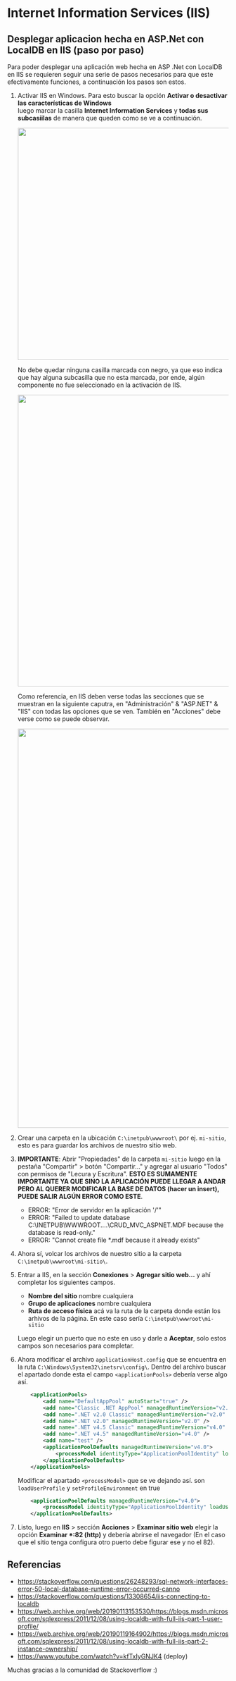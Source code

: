 # Internet Information Services (IIS)

## Desplegar aplicacion hecha en ASP.Net con LocalDB en IIS (paso por paso)

Para poder desplegar una aplicación web hecha en ASP .Net con LocalDB en IIS se requieren
seguir una serie de pasos necesarios para que este efectivamente funciones, a continuación
los pasos son estos.

  1. Activar IIS en Windows. Para esto buscar la opción **Activar o desactivar las 
    características de Windows**  
    luego marcar la casilla **Internet Information Services** y **todas sus subcasiilas** de
    manera que queden como se ve a continuación.

      <p align="center">
        <img src="iis_1.PNG" width="669px" height="527px">
      </p>

      No debe quedar ninguna casilla marcada con negro, ya que eso indica que hay alguna subcasilla
      que no esta marcada, por ende, algún componente no fue seleccionado en la activación de IIS.

      <p align="center">
          <img src="iis_2.PNG" width="600px" height="662px">
      </p>
    
      Como referencia, en IIS deben verse todas las secciones que se muestran en la siguiente
      caputra, en "Administración" & "ASP.NET" & "IIS" con todas las opciones que se ven. 
      También en "Acciones" debe verse como se puede observar.  

      <p align="center">
          <img src="iis_4.PNG" width="1913px" height="906px">
      </p> 

  2. Crear una carpeta en la ubicación `C:\inetpub\wwwroot\` por ej. `mi-sitio`, esto es para guardar los archivos de nuestro sitio web.

  3. **IMPORTANTE**: Abrir "Propiedades" de la carpeta `mi-sitio` luego en la pestaña "Compartir" > botón "Compartir..." y agregar al usuario "Todos" con
      permisos de "Lecura y Escritura". **ESTO ES SUMAMENTE IMPORTANTE YA QUE SINO LA APLICACIÓN PUEDE LLEGAR A ANDAR PERO AL QUERER MODIFICAR LA BASE
      DE DATOS (hacer un insert), PUEDE SALIR ALGÚN ERROR COMO ESTE**.
        - ERROR: "Error de servidor en la aplicación '/'"
        - ERROR: "Failed to update database C:\INETPUB\WWWROOT\..\..\CRUD_MVC_ASPNET.MDF because the database is read-only."
        - ERROR: "Cannot create file *.mdf because it already exists"
    
  4. Ahora sí, volcar los archivos de nuestro sitio a la carpeta `C:\inetpub\wwwroot\mi-sitio\`.

  5. Entrar a IIS, en la sección **Conexiones** > **Agregar sitio web...** y ahí completar 
    los siguientes campos.

        - **Nombre del sitio** nombre cualquiera
        - **Grupo de aplicaciones** nombre cualquiera
        - **Ruta de acceso física** acá va la ruta de la carpeta donde están los arhivos de la
          página. En este caso sería `C:\inetpub\wwwroot\mi-sitio`

  
        Luego elegir un puerto que no este en uso y darle a **Aceptar**, solo estos campos son 
        necesarios para completar.

   6. Ahora modificar el archivo `applicationHost.config` que se encuentra en la ruta
        `C:\Windows\System32\inetsrv\config\`. Dentro del archivo buscar el apartado donde esta
        el campo `<applicationPools>` debería verse algo así.

        ```xml
            <applicationPools>
                <add name="DefaultAppPool" autoStart="true" />
                <add name="Classic .NET AppPool" managedRuntimeVersion="v2.0" managedPipelineMode="Classic" />
                <add name=".NET v2.0 Classic" managedRuntimeVersion="v2.0" managedPipelineMode="Classic" />
                <add name=".NET v2.0" managedRuntimeVersion="v2.0" />
                <add name=".NET v4.5 Classic" managedRuntimeVersion="v4.0" managedPipelineMode="Classic" />
                <add name=".NET v4.5" managedRuntimeVersion="v4.0" />
                <add name="test" />
                <applicationPoolDefaults managedRuntimeVersion="v4.0">
                    <processModel identityType="ApplicationPoolIdentity" loadUserProfile="true" setProfileEnvironment="false" />
                </applicationPoolDefaults>
            </applicationPools>
        ```

        Modificar el apartado `<processModel>` que se ve dejando así. son `loadUserProfile`
        y `setProfileEnvironment` en true


        ```xml
            <applicationPoolDefaults managedRuntimeVersion="v4.0">
                <processModel identityType="ApplicationPoolIdentity" loadUserProfile="true" setProfileEnvironment="true" />
            </applicationPoolDefaults>
        ```
    
   7. Listo, luego en **IIS** > sección **Acciones** > **Examinar sitio web** elegir la 
        opción **Examinar \*:82 (http)** y debería abrirse el navegador (En el caso que el
        sitio tenga configura otro puerto debe figurar ese y no el 82).


## Referencias

- https://stackoverflow.com/questions/26248293/sql-network-interfaces-error-50-local-database-runtime-error-occurred-canno
- https://stackoverflow.com/questions/13308654/iis-connecting-to-localdb
- https://web.archive.org/web/20190113153530/https://blogs.msdn.microsoft.com/sqlexpress/2011/12/08/using-localdb-with-full-iis-part-1-user-profile/
- https://web.archive.org/web/20190119164902/https://blogs.msdn.microsoft.com/sqlexpress/2011/12/08/using-localdb-with-full-iis-part-2-instance-ownership/
- https://www.youtube.com/watch?v=kfTxIyGNJK4 (deploy)

Muchas gracias a la comunidad de Stackoverflow :) 
